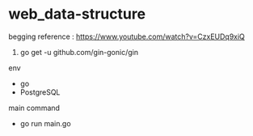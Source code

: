# web_data-structure

begging reference : https://www.youtube.com/watch?v=CzxEUDq9xiQ
1. go get -u github.com/gin-gonic/gin

env
- go
- PostgreSQL

main command
- go run main.go